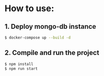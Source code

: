 # How to use:
## 1. Deploy mongo-db instance
```bash
$ docker-compose up --build -d
```
## 2. Compile and run the project
```bash
$ npm install
$ npm run start
```